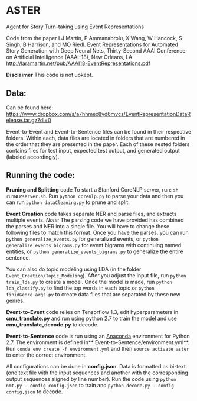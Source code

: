 # ASTER
Agent for Story Turn-taking using Event Representations

Code from the paper LJ Martin, P Ammanabrolu, X Wang, W Hancock, S Singh, B Harrison, and MO Riedl. Event Representations for Automated Story Generation with Deep Neural Nets, Thirty-Second AAAI Conference on Artificial Intelligence (AAAI-18), New Orleans, LA.
http://laramartin.net/pub/AAAI18-EventRepresentations.pdf

**Disclaimer** This code is not upkept.

## Data:
Can be found here: https://www.dropbox.com/s/a7hhmex8yd6mvcs/EventRepresentationDataRelease.tar.gz?dl=0

Event-to-Event and Event-to-Sentence files can be found in their respective folders. Within each, data files are located in folders that are numbered in the order that they are presented in the paper. Each of these nested folders contains files for test input, expected test output, and generated output (labeled accordingly).

## Running the code:
**Pruning and Splitting** code
To start a Stanford CoreNLP server, run: `sh runNLPserver.sh`. Run `python corenlp.py` to parse your data and then you can run `python dataCleaning.py` to prune and split.

**Event Creation** code takes separate NER and parse files, and extracts multiple events.
*Note:* The parsing code we have provided has combined the parses and NER into a single file. You will have to change these following files to match this format.
Once you have the parses, you can run `python generalize_events.py` for generalized events, or `python generalize_events_bigrams.py` for event bigrams with continuing named entities, or `python generalize_events_bigrams.py` to generalize the entire sentence.

You can also do topic modeling using LDA (in the folder `Event_Creation/Topic_Modeling`). After you adjust the input file, run `python train_lda.py` to create a model. Once the model is made, run `python lda_classify.py` to find the top words in each topic or `python finidGenre_args.py` to create data files that are separated by these new genres.

**Event-to-Event** code relies on Tensorflow 1.3, edit hyperparameters in **cmu_translate.py** and run using python 2.7 to train the model and use **cmu_translate_decode.py** to decode.


**Event-to-Sentence** code is run using an [Anaconda](https://www.anaconda.com/download/#linux "Anaconda 2") environment for Python 2.7. The environment is defined in** Event-to-Sentence/environment.yml**. Run `conda env create -f environment.yml` and then `source activate aster` to enter the correct environment.

All configurations can be done in **config.json**. Data is formatted as bi-text (one text file with the input sequences and another with the corresponding output sequences aligned by line number). Run the code using `python nmt.py --config config.json` to train and `python decode.py --config config,json` to decode.
